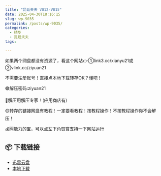 ```yaml
---
title: "昆廷夫夫 V012-V015"
date: 2025-04-30T18:16:15
slug: wp-9035
permalink: /posts/wp-9035/
categories:
  - 精华
  - 昆廷夫夫
tags:

---
```


如果两个网盘都没有资源了，看这个网站👉①link3.cc/xianyu21或②vlink.cc/ziyuan21

不需要注册账号！直接点本地下载转存OK？懂吧！

🟢解压密码:ziyuan21

🔵解压用解压专家！(应用商店有)

🟡转存的链接网盘有教程！一定要看教程！按教程操作！不按教程操作你不会解压！

💰🈶能力的宝，可以点左下角赞赏支持一下网站运行

## 📦 下载链接
- [迅雷云盘](https://blziyuan21.com/pay-download/9035?key=5bc596651b&down_id=0)
- [本地下载](https://blziyuan21.com/pay-download/9035?key=5bc596651b&down_id=1)

